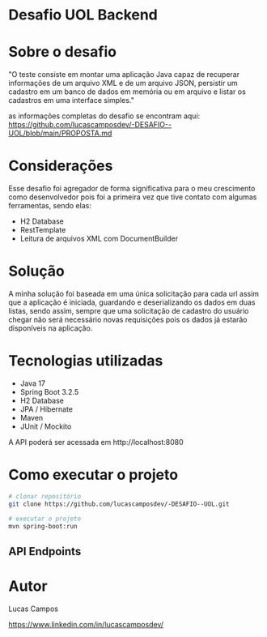 # Desafio UOL Backend

# Sobre o desafio

"O teste consiste em montar uma aplicação Java capaz de recuperar informações de um arquivo XML 
e de um arquivo JSON, persistir um cadastro em um banco de dados em memória ou em arquivo e listar os cadastros em uma interface simples."

as informações completas do desafio se encontram aqui: <br>
https://github.com/lucascamposdev/-DESAFIO--UOL/blob/main/PROPOSTA.md

# Considerações
Esse desafio foi agregador de forma significativa para o meu crescimento como desenvolvedor pois foi a primeira vez que tive contato com algumas ferramentas, sendo elas: 
- H2 Database
- RestTemplate
- Leitura de arquivos XML com DocumentBuilder

# Solução
A minha solução foi baseada em uma única solicitação para cada url assim que a aplicação é iniciada, guardando e deserializando os dados em duas listas, sendo assim, sempre que uma solicitação de cadastro do usuário chegar não será necessário novas requisições pois os dados já estarão disponíveis na aplicação.

# Tecnologias utilizadas
- Java 17
- Spring Boot 3.2.5
- H2 Database
- JPA / Hibernate
- Maven
- JUnit / Mockito

A API poderá ser acessada em http://localhost:8080

# Como executar o projeto

```bash
# clonar repositório
git clone https://github.com/lucascamposdev/-DESAFIO--UOL.git

# executar o projeto
mvn spring-boot:run
```

## API Endpoints


# Autor

Lucas Campos

https://www.linkedin.com/in/lucascamposdev/

